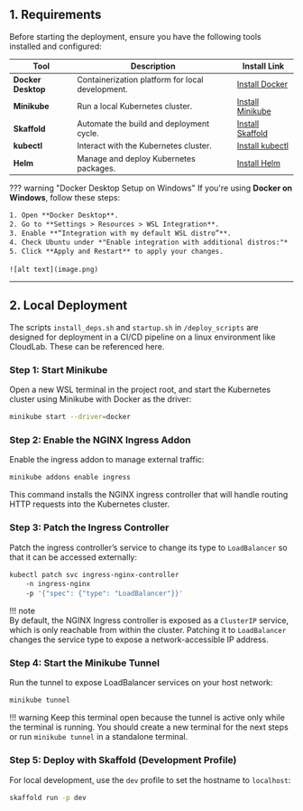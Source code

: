 
## 1. Requirements

Before starting the deployment, ensure you have the following tools installed and configured:

| Tool          | Description                                      | Install Link |
|---------------|--------------------------------------------------|--------------|
| **Docker Desktop** | Containerization platform for local development. | [Install Docker](https://www.docker.com/products/docker-desktop) |
| **Minikube**       | Run a local Kubernetes cluster.                | [Install Minikube](https://minikube.sigs.k8s.io/docs/start/) |
| **Skaffold**       | Automate the build and deployment cycle.       | [Install Skaffold](https://skaffold.dev/docs/install/) |
| **kubectl**        | Interact with the Kubernetes cluster.          | [Install kubectl](https://kubernetes.io/docs/tasks/tools/) |
| **Helm**           | Manage and deploy Kubernetes packages.         | [Install Helm](https://helm.sh/docs/intro/install/) |

??? warning "Docker Desktop Setup on Windows"
    If you're using **Docker on Windows**, follow these steps:
    
    1. Open **Docker Desktop**.
    2. Go to **Settings > Resources > WSL Integration**.
    3. Enable **“Integration with my default WSL distro”**.
    4. Check Ubuntu under *"Enable integration with additional distros:"*
    5. Click **Apply and Restart** to apply your changes.

    ![alt text](image.png)
    
---

## 2. Local Deployment 

The scripts `install_deps.sh` and `startup.sh` in `/deploy_scripts` are designed for deployment in a CI/CD pipeline on a linux environment like CloudLab. These can be referenced here.

### Step 1: Start Minikube

Open a new WSL terminal in the project root, and start the Kubernetes cluster using Minikube with Docker as the driver:

```bash
minikube start --driver=docker
```

### Step 2: Enable the NGINX Ingress Addon

Enable the ingress addon to manage external traffic:

```bash
minikube addons enable ingress
```

This command installs the NGINX ingress controller that will handle routing HTTP requests into the Kubernetes cluster.

### Step 3: Patch the Ingress Controller

Patch the ingress controller’s service to change its type to `LoadBalancer` so that it can be accessed externally:

```bash
kubectl patch svc ingress-nginx-controller 
    -n ingress-nginx 
    -p '{"spec": {"type": "LoadBalancer"}}'
```

!!! note  
    By default, the NGINX Ingress controller is exposed as a `ClusterIP` service, which is only reachable from within the cluster. Patching it to `LoadBalancer` changes the service type to expose a network-accessible IP address.


### Step 4: Start the Minikube Tunnel

Run the tunnel to expose LoadBalancer services on your host network:

```bash
minikube tunnel
```

!!! warning
    Keep this terminal open because the tunnel is active only while the terminal is running. You should create a new terminal for the next steps or run `minikube tunnel` in a standalone terminal. 

### Step 5: Deploy with Skaffold (Development Profile)

For local development, use the `dev` profile to set the hostname to `localhost`:

```bash
skaffold run -p dev
```
